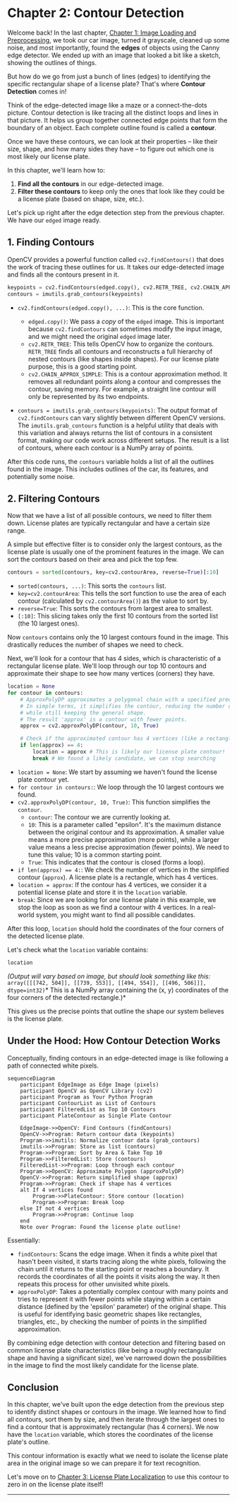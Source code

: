 # Chapter 2: Contour Detection

Welcome back! In the last chapter, [Chapter 1: Image Loading and Preprocessing](01_image_loading_and_preprocessing_.md), we took our car image, turned it grayscale, cleaned up some noise, and most importantly, found the **edges** of objects using the Canny edge detector. We ended up with an image that looked a bit like a sketch, showing the outlines of things.

But how do we go from just a bunch of lines (edges) to identifying the specific rectangular shape of a license plate? That's where **Contour Detection** comes in!

Think of the edge-detected image like a maze or a connect-the-dots picture. Contour detection is like tracing all the distinct loops and lines in that picture. It helps us group together connected edge points that form the boundary of an object. Each complete outline found is called a **contour**.

Once we have these contours, we can look at their properties – like their size, shape, and how many sides they have – to figure out which one is most likely our license plate.

In this chapter, we'll learn how to:
1.  **Find all the contours** in our edge-detected image.
2.  **Filter these contours** to keep only the ones that look like they could be a license plate (based on shape, size, etc.).

Let's pick up right after the edge detection step from the previous chapter. We have our `edged` image ready.

## 1. Finding Contours

OpenCV provides a powerful function called `cv2.findContours()` that does the work of tracing these outlines for us. It takes our edge-detected image and finds all the contours present in it.

```python
keypoints = cv2.findContours(edged.copy(), cv2.RETR_TREE, cv2.CHAIN_APPROX_SIMPLE)
contours = imutils.grab_contours(keypoints)
```

*   `cv2.findContours(edged.copy(), ...)`: This is the core function.
    *   `edged.copy()`: We pass a *copy* of the `edged` image. This is important because `cv2.findContours` can sometimes modify the input image, and we might need the original `edged` image later.
    *   `cv2.RETR_TREE`: This tells OpenCV how to organize the contours. `RETR_TREE` finds all contours and reconstructs a full hierarchy of nested contours (like shapes inside shapes). For our license plate purpose, this is a good starting point.
    *   `cv2.CHAIN_APPROX_SIMPLE`: This is a contour approximation method. It removes all redundant points along a contour and compresses the contour, saving memory. For example, a straight line contour will only be represented by its two endpoints.

*   `contours = imutils.grab_contours(keypoints)`: The output format of `cv2.findContours` can vary slightly between different OpenCV versions. The `imutils.grab_contours` function is a helpful utility that deals with this variation and always returns the list of contours in a consistent format, making our code work across different setups. The result is a list of contours, where each contour is a NumPy array of points.

After this code runs, the `contours` variable holds a list of all the outlines found in the image. This includes outlines of the car, its features, and potentially some noise.

## 2. Filtering Contours

Now that we have a list of all possible contours, we need to filter them down. License plates are typically rectangular and have a certain size range.

A simple but effective filter is to consider only the largest contours, as the license plate is usually one of the prominent features in the image. We can sort the contours based on their area and pick the top few.

```python
contours = sorted(contours, key=cv2.contourArea, reverse=True)[:10]
```

*   `sorted(contours, ...)`: This sorts the `contours` list.
*   `key=cv2.contourArea`: This tells the sort function to use the area of each contour (calculated by `cv2.contourArea()`) as the value to sort by.
*   `reverse=True`: This sorts the contours from largest area to smallest.
*   `[:10]`: This slicing takes only the first 10 contours from the sorted list (the 10 largest ones).

Now `contours` contains only the 10 largest contours found in the image. This drastically reduces the number of shapes we need to check.

Next, we'll look for a contour that has 4 sides, which is characteristic of a rectangular license plate. We'll loop through our top 10 contours and approximate their shape to see how many vertices (corners) they have.

```python
location = None
for contour in contours:
    # ApproxPolyDP approximates a polygonal chain with a specified precision
    # In simple terms, it simplifies the contour, reducing the number of points
    # while still keeping the general shape.
    # The result 'approx' is a contour with fewer points.
    approx = cv2.approxPolyDP(contour, 10, True)

    # Check if the approximated contour has 4 vertices (like a rectangle)
    if len(approx) == 4:
        location = approx # This is likely our license plate contour!
        break # We found a likely candidate, we can stop searching
```

*   `location = None`: We start by assuming we haven't found the license plate contour yet.
*   `for contour in contours:`: We loop through the 10 largest contours we found.
*   `cv2.approxPolyDP(contour, 10, True)`: This function simplifies the `contour`.
    *   `contour`: The contour we are currently looking at.
    *   `10`: This is a parameter called "epsilon". It's the maximum distance between the original contour and its approximation. A smaller value means a more precise approximation (more points), while a larger value means a less precise approximation (fewer points). We need to tune this value; 10 is a common starting point.
    *   `True`: This indicates that the contour is closed (forms a loop).
*   `if len(approx) == 4:`: We check the number of vertices in the simplified contour (`approx`). A license plate is a rectangle, which has 4 vertices.
*   `location = approx`: If the contour has 4 vertices, we consider it a potential license plate and store it in the `location` variable.
*   `break`: Since we are looking for *one* license plate in this example, we stop the loop as soon as we find a contour with 4 vertices. In a real-world system, you might want to find all possible candidates.

After this loop, `location` should hold the coordinates of the four corners of the detected license plate.

Let's check what the `location` variable contains:

```python
location
```

*(Output will vary based on image, but should look something like this:*
`array([[[742, 504]], [[739, 553]], [[494, 554]], [[496, 506]]], dtype=int32)`*
This is a NumPy array containing the (x, y) coordinates of the four corners of the detected rectangle.)*

This gives us the precise points that outline the shape our system believes is the license plate.

## Under the Hood: How Contour Detection Works

Conceptually, finding contours in an edge-detected image is like following a path of connected white pixels.

```mermaid
sequenceDiagram
    participant EdgeImage as Edge Image (pixels)
    participant OpenCV as OpenCV Library (cv2)
    participant Program as Your Python Program
    participant ContourList as List of Contours
    participant FilteredList as Top 10 Contours
    participant PlateContour as Single Plate Contour

    EdgeImage->>OpenCV: Find Contours (findContours)
    OpenCV->>Program: Return contour data (keypoints)
    Program->>imutils: Normalize contour data (grab_contours)
    imutils->>Program: Store as list (contours)
    Program->>Program: Sort by Area & Take Top 10
    Program->>FilteredList: Store (contours)
    FilteredList->>Program: Loop through each contour
    Program->>OpenCV: Approximate Polygon (approxPolyDP)
    OpenCV->>Program: Return simplified shape (approx)
    Program->>Program: Check if shape has 4 vertices
    alt If 4 vertices found
        Program->>PlateContour: Store contour (location)
        Program->>Program: Break loop
    else If not 4 vertices
        Program->>Program: Continue loop
    end
    Note over Program: Found the license plate outline!
```

Essentially:
*   `findContours`: Scans the edge image. When it finds a white pixel that hasn't been visited, it starts tracing along the white pixels, following the chain until it returns to the starting point or reaches a boundary. It records the coordinates of all the points it visits along the way. It then repeats this process for other unvisited white pixels.
*   `approxPolyDP`: Takes a potentially complex contour with many points and tries to represent it with fewer points while staying within a certain distance (defined by the 'epsilon' parameter) of the original shape. This is useful for identifying basic geometric shapes like rectangles, triangles, etc., by checking the number of points in the simplified approximation.

By combining edge detection with contour detection and filtering based on common license plate characteristics (like being a roughly rectangular shape and having a significant size), we've narrowed down the possibilities in the image to find the most likely candidate for the license plate.

## Conclusion

In this chapter, we've built upon the edge detection from the previous step to identify distinct shapes or contours in the image. We learned how to find all contours, sort them by size, and then iterate through the largest ones to find a contour that is approximately rectangular (has 4 corners). We now have the `location` variable, which stores the coordinates of the license plate's outline.

This contour information is exactly what we need to isolate the license plate area in the original image so we can prepare it for text recognition.

Let's move on to [Chapter 3: License Plate Localization](03_license_plate_localization_.md) to use this contour to zero in on the license plate itself!

---
